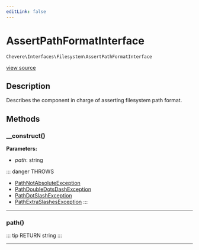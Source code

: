 ```yaml
---
editLink: false
---
```


# AssertPathFormatInterface

`Chevere\Interfaces\Filesystem\AssertPathFormatInterface`

[view source](https://github.com/chevere/chevere/blob/master/src/Chevere/Interfaces/Filesystem/AssertPathFormatInterface.php)

## Description

Describes the component in charge of asserting filesystem path format.

## Methods

### __construct()

**Parameters:**

- *path*: string

::: danger THROWS
- [PathNotAbsoluteException](../../Exceptions/Filesystem/PathNotAbsoluteException.md) 
- [PathDoubleDotsDashException](../../Exceptions/Filesystem/PathDoubleDotsDashException.md) 
- [PathDotSlashException](../../Exceptions/Filesystem/PathDotSlashException.md) 
- [PathExtraSlashesException](../../Exceptions/Filesystem/PathExtraSlashesException.md) 
:::

---

### path()

::: tip RETURN
string
:::

---
